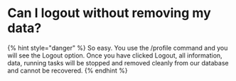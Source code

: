 # Can I logout without removing my data?

{% hint style="danger" %}
So easy. You use the /profile command and you will see the Logout option. Once you have clicked Logout, all information, data, running tasks will be stopped and removed cleanly from our database and cannot be recovered.
{% endhint %}
